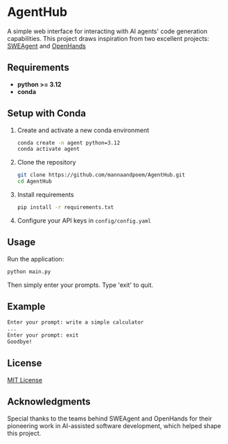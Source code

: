 # AgentHub

A simple web interface for interacting with AI agents' code generation capabilities. This project draws inspiration from two excellent projects: [SWEAgent](https://github.com/SWE-agent/SWE-agent) and [OpenHands](https://github.com/All-Hands-AI/OpenHands)

## Requirements
* **python >= 3.12**
* **conda**

## Setup with Conda
1. Create and activate a new conda environment
   ```sh
   conda create -n agent python=3.12
   conda activate agent
   ```

2. Clone the repository
   ```sh
   git clone https://github.com/mannaandpoem/AgentHub.git
   cd AgentHub
   ```

3. Install requirements
   ```sh
   pip install -r requirements.txt
   ```

4. Configure your API keys in `config/config.yaml`

## Usage
Run the application:
```bash
python main.py
```

Then simply enter your prompts. Type 'exit' to quit.

## Example
```bash
Enter your prompt: write a simple calculator
...
Enter your prompt: exit
Goodbye!
```

## License
[MIT License](LICENSE)

## Acknowledgments
Special thanks to the teams behind SWEAgent and OpenHands for their pioneering work in AI-assisted software development, which helped shape this project.
